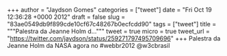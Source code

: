 
+++
author = "Jaydson Gomes"
categories = ["tweet"]
date = "Fri Oct 19 12:36:28 +0000 2012"
draft = false
slug = "83ae0549db9f899cde10cf67c48267b0ecfcdd90"
tags = ["tweet"]
title = """Palestra da Jeanne Holm d..."""
tweet = true
micro = true
tweet_url = "https://twitter.com/jaydson/status/259271797495709696"
+++
Palestra da Jeanne Holm da NASA agora no #webbr2012 @w3cbrasil
